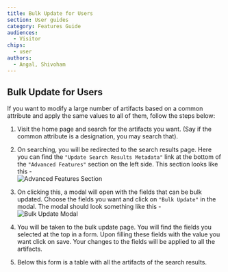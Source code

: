 ```yaml
---
title: Bulk Update for Users
section: User guides
category: Features Guide
audiences:
  - Visitor
chips:
  - user
authors:
  - Angal, Shivoham
---
```

## Bulk Update for Users

If you want to modify a large number of artifacts based on a common attribute and apply the same values to all of them, follow the steps below:

1. Visit the home page and search for the artifacts you want. (Say if the common attribute is a designation, you may search that).

2. On searching, you will be redirected to the search results page. Here you can find the `"Update Search Results Metadata"` link at the bottom of the `"Advanced Features"` section on the left side. This section looks like this - <br>
![Advanced Features Section](/cdli-docs/images/adv_features_section.png)

3. On clicking this, a modal will open with the fields that can be bulk updated. Choose the fields you want and click on `"Bulk Update"` in the modal. The modal should look something like this - <br>
![Bulk Update Modal](/cdli-docs/images/bulk_update_modal.png)

4. You will be taken to the bulk update page. You will find the fields you selected at the top in a form. Upon filling these fields with the value you want click on save. Your changes to the fields will be applied to all the artifacts.

5. Below this form is a table with all the artifacts of the search results.